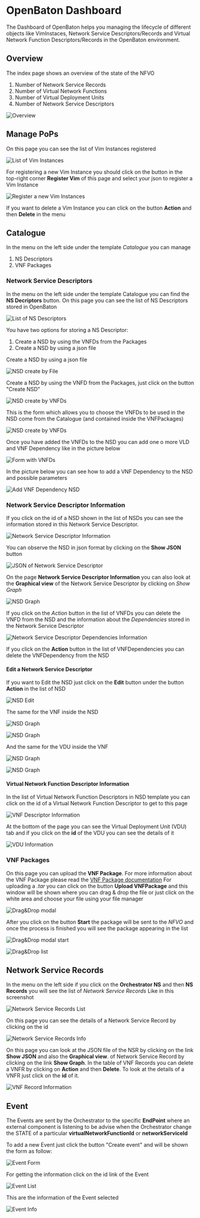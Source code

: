 # OpenBaton Dashboard
The Dashboard of OpenBaton helps you managing the lifecycle of different objects like 
VimInstaces, Network Service Descriptors/Records and Virtual Network Function Descriptors/Records in the OpenBaton environment.


## Overview
The index page shows an overview of the state of the NFVO 
 
 1. Number of Network Service Records
 2. Number of Virtual Network Functions
 3. Number of Virtual Deployment Units
 4. Number of Network Service Descriptors

![Overview][overview]


## Manage PoPs
On this page you can see the list of Vim Instances registered

![List of Vim Instances][vimpage]

For registering a new Vim Instance you should click on the button in the top-right corner **Register Vim** of this page and select your json to register a Vim Instance

![Register a new Vim Instances][registeraNewVim]

If you want to delete a Vim Instance you can click on the button **Action** and then **Delete** in the menu

## Catalogue
In the menu on the left side under the template _Catalogue_ you can manage 

1. NS Descriptors
2. VNF Packages

### Network Service Descriptors
In the menu on the left side under the template Catalogue you can find the **NS Decriptors** button.
On this page you can see the list of NS Descriptors stored in OpenBaton

![List of NS Descriptors][NSDlist]


You have two options for storing a NS Descriptor:

1. Create a NSD by using the VNFDs from the Packages
2. Create a NSD by using a json file


Create a NSD by using a json file

![NSD create by File][NSDcreateFile]


Create a NSD by using the VNFD from the Packages, just click on the button "Create NSD"

![NSD create by VNFDs][NSDcreateButton]

This is the form which allows you to choose the VNFDs to be used in the NSD come from the Catalogue (and contained inside the VNFPackages)

![NSD create by VNFDs][NSDcreateSelect]


Once you have added the VNFDs to the NSD you can add one o more VLD and VNF Dependency like in the picture below

![Form with VNFDs][NSDcreateWithVNF]

In the picture below you can see how to add a VNF Dependency to the NSD and possible parameters

![Add VNF Dependency NSD][NSDcreateDependency]

### Network Service Descriptor Information
If you click on the id of a NSD shown in the list of NSDs you can see the information
stored in this Network Service Descriptor.

![Network Service Descriptor Information][VNFDescriptorInformation]

You can observe the NSD in json format by clicking on the **Show JSON** button

![JSON of Network Service Descriptor][JSONofNSR]

On the page **Network Service Descriptor Information** you can also look at the **Graphical view** of the Network Service Descriptor 
by clicking on *Show Graph*

![NSD Graph][NSDgraph]

If you click on the *Action* button in the list of VNFDs you can delete the VNFD from the NSD
and the information about the *Dependencies* stored in the Network Service Descriptor

![Network Service Descriptor Dependencies Information][VNFDlistintoNSD1]

If you click on the **Action** button in the list of VNFDependencies you can delete the VNFDependency from the NSD

#### Edit a Network Service Descriptor

If you want to Edit the NSD just click on the **Edit** button under the button **Action** in the list of NSD

![NSD Edit][editNSD1]

The same for the VNF inside the NSD

![NSD Graph][editNSD2]

![NSD Graph][editNSD3]

And the same for the VDU inside the VNF

![NSD Graph][editNSD4]

![NSD Graph][editNSD5]

#### Virtual Network Function Descriptor Information
In the list of Virtual Network Function Descriptors in NSD template you can click on the id of a Virtual Network Function Descriptor to get to this page

![VNF Descriptor Information][VNFDescriptorInformation]

At the bottom of the page you can see the Virtual Deployment Unit (VDU) tab and if you click on the **id** of the 
VDU you can see the details of it

![VDU Information][VDUInformation]

### VNF Packages
On this page you can upload the **VNF Package**. For more information about the VNF Package please read the [VNF Package documentation] 
For uploading a _.tar_ you can click on the button **Upload VNFPackage** and this window will be shown where you can drag & drop the file or just click on the white area and choose your file using your file manager

![Drag&Drop modal][drag_drop]

After you click on the button **Start** the package will be sent to the _NFVO_ and once the process is finished you will see the package appearing in the list

![Drag&Drop modal start][drag_drop1]

![Drag&Drop list][drag_drop2]

## Network Service Records 

In the menu on the left side if you click on the **Orchestrator NS** and then **NS Records** you will see the list of *Network Service Records*
Like in this screenshot 

![Network Service Records List ][NetworkServiceRecordsList]

On this page you can see the details of a Network Service Record by clicking on the id

![Network Service Records Info][NSRinfo]

On this page you can look at the JSON file of the NSR by clicking on the link **Show JSON** and also the **Graphical view**. 
of Network Service Record by clicking on the link **Show Graph**. 
In the table of VNF Records you can delete a VNFR by clicking on **Action** and then **Delete**. 
To look at the details of a VNFR just click on the **id** of it.

![VNF Record Information][VNFRecordInformation]

## Event
The Events are sent by the Orchestrator to the specific **EndPoint** where an external component is listening to be advise when the Orchestrator 
change the STATE of a particular **virtualNetworkFunctionId** or **networkServiceId**

To add a new Event just click the button "Create event" and will be shown the form as follow:

![Event Form][EventForm]

For getting the information click on the id link of the Event

![Event List][EventList]

This are the information of the Event selected

![Event Info][EvenInfo]


[overview]:images/nfvo-how-to-use-gui-overview.png
[vimpage]:images/nfvo-how-to-use-gui-vim-page.png
[registeraNewVim]:images/vim-instance-register-new-pop.png
[NSDlist]:images/nfvo-how-to-use-gui-NSDlist.png
[drag_drop]:images/nfvo-how-to-use-gui-drag-drop.png
[drag_drop1]:images/nfvo-how-to-use-gui-drag-drop1.png
[drag_drop2]:images/nfvo-how-to-use-gui-drag-drop2.png
[NSDcreateFile]:images/nfvo-how-to-use-gui-NSD-create-file.png
[NSDcreateForm]:images/nfvo-how-to-use-gui-NSD-create-form.png
[NSDcreateButton]:images/nds-create-NSD.png
[NSDcreateSelect]:images/form-create-NSD.png
[NSDcreateDependency]:images/form-add-dependecy-pkg.png
[NSDcreateWithVNF]:images/form-with-VNFDs.png
[EventForm]:images/event-form.png
[EventList]:images/event-list.png
[EvenInfo]:images/even-info.png
[editNSD1]:images/edit-NSD1.png
[editNSD2]:images/edit-NSD2.png
[editNSD3]:images/edit-NSD3.png
[editNSD4]:images/edit-NSD4.png
[editNSD5]:images/edit-NSD5.png

[VNFDlistintoNSD]:images/nfvo-how-to-use-gui-VNFD-list-into-NSD.png
[VNFDlistintoNSD1]:images/nfvo-how-to-use-gui-VNFD-list-into-NSD1.png
[VNFDescriptorInformation]:images/nfvo-how-to-use-gui-VNFD-information.png
[JSONofNSR]:images/nfvo-how-to-use-gui-JSON-of-NSR.png
[NSDgraph]:images/nfvo-how-to-use-gui-NSD-graph.png
[VNFDescriptorInformation]:images/nfvo-how-to-use-gui-VNFD-information.png
[VDUInformation]:images/nfvo-how-to-use-gui-VDU-information.png
[NetworkServiceRecordsList]:images/nfvo-how-to-use-gui-NSR-list.png
[NSRinfo]:images/nfvo-how-to-use-gui-NSR-info.png
[VNFRecordInformation]:images/nfvo-how-to-use-gui-VNFR-information.png
[VNF Package documentation]: vnfpackage.md
<!---
Script for open external links in a new tab
-->
<script type="text/javascript" charset="utf-8">
      // Creating custom :external selector
      $.expr[':'].external = function(obj){
          return !obj.href.match(/^mailto\:/)
                  && (obj.hostname != location.hostname);
      };
      $(function(){
        $('a:external').addClass('external');
        $(".external").attr('target','_blank');
      })
</script>
